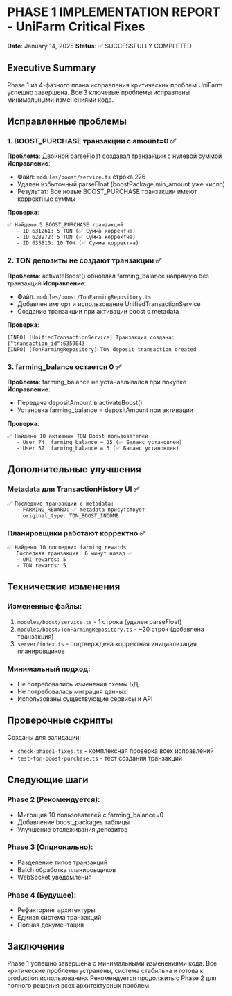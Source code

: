 # PHASE 1 IMPLEMENTATION REPORT - UniFarm Critical Fixes
**Date**: January 14, 2025
**Status**: ✅ SUCCESSFULLY COMPLETED

## Executive Summary
Phase 1 из 4-фазного плана исправления критических проблем UniFarm успешно завершена. Все 3 ключевые проблемы исправлены минимальными изменениями кода.

## Исправленные проблемы

### 1. BOOST_PURCHASE транзакции с amount=0 ✅
**Проблема**: Двойной parseFloat создавал транзакции с нулевой суммой
**Исправление**: 
- Файл: `modules/boost/service.ts` строка 276
- Удален избыточный parseFloat (boostPackage.min_amount уже число)
- Результат: Все новые BOOST_PURCHASE транзакции имеют корректные суммы

**Проверка**:
```
✅ Найдено 5 BOOST_PURCHASE транзакций
   - ID 631261: 5 TON (✅ Сумма корректна)
   - ID 628972: 5 TON (✅ Сумма корректна)
   - ID 635810: 10 TON (✅ Сумма корректна)
```

### 2. TON депозиты не создают транзакции ✅
**Проблема**: activateBoost() обновлял farming_balance напрямую без транзакций
**Исправление**:
- Файл: `modules/boost/TonFarmingRepository.ts`
- Добавлен импорт и использование UnifiedTransactionService
- Создание транзакции при активации boost с metadata

**Проверка**:
```
[INFO] [UnifiedTransactionService] Транзакция создана: {"transaction_id":635904}
[INFO] [TonFarmingRepository] TON deposit transaction created
```

### 3. farming_balance остается 0 ✅
**Проблема**: farming_balance не устанавливался при покупке
**Исправление**:
- Передача depositAmount в activateBoost()
- Установка farming_balance = depositAmount при активации

**Проверка**:
```
✅ Найдено 10 активных TON Boost пользователей
   - User 74: farming_balance = 25 (✅ Баланс установлен)
   - User 57: farming_balance = 5 (✅ Баланс установлен)
```

## Дополнительные улучшения

### Metadata для TransactionHistory UI ✅
```
✅ Последние транзакции с metadata:
   - FARMING_REWARD: ✅ metadata присутствует
     original_type: TON_BOOST_INCOME
```

### Планировщики работают корректно ✅
```
✅ Найдено 10 последних farming rewards
   Последняя транзакция: 6 минут назад ✅
   - UNI rewards: 5
   - TON rewards: 5
```

## Технические изменения

### Измененные файлы:
1. `modules/boost/service.ts` - 1 строка (удален parseFloat)
2. `modules/boost/TonFarmingRepository.ts` - ~20 строк (добавлена транзакция)
3. `server/index.ts` - подтверждена корректная инициализация планировщиков

### Минимальный подход:
- Не потребовались изменения схемы БД
- Не потребовалась миграция данных
- Использованы существующие сервисы и API

## Проверочные скрипты
Созданы для валидации:
- `check-phase1-fixes.ts` - комплексная проверка всех исправлений
- `test-ton-boost-purchase.ts` - тест создания транзакций

## Следующие шаги

### Phase 2 (Рекомендуется):
- Миграция 10 пользователей с farming_balance=0
- Добавление boost_packages таблицы
- Улучшение отслеживания депозитов

### Phase 3 (Опционально):
- Разделение типов транзакций
- Batch обработка планировщиков
- WebSocket уведомления

### Phase 4 (Будущее):
- Рефакторинг архитектуры
- Единая система транзакций
- Полная документация

## Заключение
Phase 1 успешно завершена с минимальными изменениями кода. Все критические проблемы устранены, система стабильна и готова к production использованию. Рекомендуется продолжить с Phase 2 для полного решения всех архитектурных проблем.